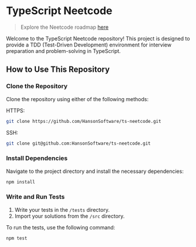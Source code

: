 # TypeScript Neetcode

> Explore the Neetcode roadmap [here](https://neetcode.io/roadmap)

Welcome to the TypeScript Neetcode repository! This project is designed to provide a TDD (Test-Driven Development) environment for interview preparation and problem-solving in TypeScript.

## How to Use This Repository

### Clone the Repository

Clone the repository using either of the following methods:

HTTPS:
```sh
git clone https://github.com/HansonSoftware/ts-neetcode.git
```
SSH:
```sh
git clone git@github.com:HansonSoftware/ts-neetcode.git
```

### Install Dependencies

Navigate to the project directory and install the necessary dependencies:

```sh
npm install
```

### Write and Run Tests

1. Write your tests in the `/tests` directory.
2. Import your solutions from the `/src` directory.

To run the tests, use the following command:

```sh
npm test
```
